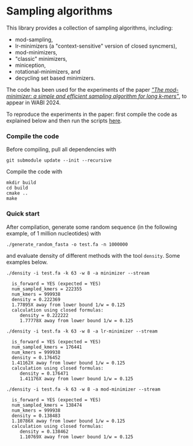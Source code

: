 # Sampling algorithms

This library provides a collection of sampling algorithms, including:

- mod-sampling,
- lr-minimizers (a "context-sensitive" version of closed syncmers),
- mod-minimizers,
- "classic" minimizers,
- miniception,
- rotational-minimizers, and
- decycling set based minimizers.

The code has been used for the experiments of the paper [*"The mod-minimizer: a simple and efficient sampling algorithm for long k-mers"*](https://www.biorxiv.org/content/10.1101/2024.05.25.595898v2), to appear in WABI 2024.

To reproduce the experiments in the paper: first compile the code as explained below and then run the scripts [here](https://github.com/jermp/minimizers/tree/main/script#experiments).

### Compile the code

Before compiling, pull all dependencies with

	git submodule update --init --recursive

Compile the code with

    mkdir build
    cd build
    cmake ..
    make

### Quick start

After compilation, generate some random sequence (in the following example, of 1 million nucleotides) with

    ./generate_random_fasta -o test.fa -n 1000000

and evaluate density of different methods with the tool `density`.
Some examples below.

	./density -i test.fa -k 63 -w 8 -a minimizer --stream

	  is_forward = YES (expected = YES)
	  num_sampled_kmers = 222355
	  num_kmers = 999938
	  density = 0.222369
	  1.77895X away from lower bound 1/w = 0.125
	  calculation using closed formulas:
	     density = 0.222222
	     1.77778X away from lower bound 1/w = 0.125

	./density -i test.fa -k 63 -w 8 -a lr-minimizer --stream

	  is_forward = YES (expected = YES)
	  num_sampled_kmers = 176441
	  num_kmers = 999938
	  density = 0.176452
	  1.41162X away from lower bound 1/w = 0.125
	  calculation using closed formulas:
	     density = 0.176471
	     1.41176X away from lower bound 1/w = 0.125

	./density -i test.fa -k 63 -w 8 -a mod-minimizer --stream

	  is_forward = YES (expected = YES)
	  num_sampled_kmers = 138474
	  num_kmers = 999938
	  density = 0.138483
	  1.10786X away from lower bound 1/w = 0.125
	  calculation using closed formulas:
	     density = 0.138462
	     1.10769X away from lower bound 1/w = 0.125